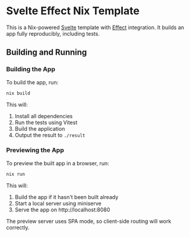 # Svelte Effect Nix Template

This is a Nix-powered [Svelte](https://svelte.dev) template with [Effect](https://effect.website) integration. It builds an app fully reproducibly, including tests.

## Building and Running

### Building the App

To build the app, run:

```bash
nix build
```

This will:
1. Install all dependencies
2. Run the tests using Vitest
3. Build the application
4. Output the result to `./result`

### Previewing the App

To preview the built app in a browser, run:

```bash
nix run
```

This will:
1. Build the app if it hasn't been built already
2. Start a local server using miniserve
3. Serve the app on http://localhost:8080

The preview server uses SPA mode, so client-side routing will work correctly.

